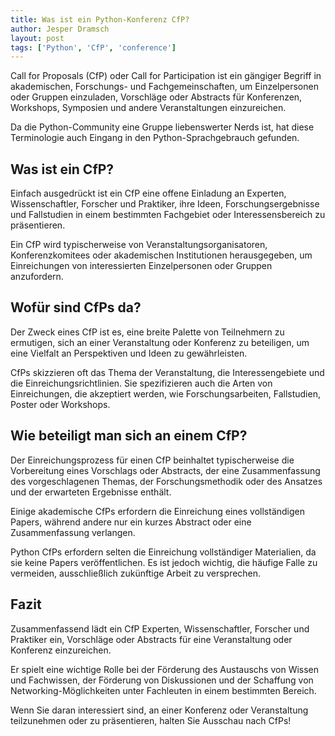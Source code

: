 ```yaml
---
title: Was ist ein Python-Konferenz CfP?
author: Jesper Dramsch
layout: post
tags: ['Python', 'CfP', 'conference']
---
```


Call for Proposals (CfP) oder Call for Participation ist ein gängiger Begriff in akademischen, Forschungs- und Fachgemeinschaften, um Einzelpersonen oder Gruppen einzuladen, Vorschläge oder Abstracts für Konferenzen, Workshops, Symposien und andere Veranstaltungen einzureichen.

Da die Python-Community eine Gruppe liebenswerter Nerds ist, hat diese Terminologie auch Eingang in den Python-Sprachgebrauch gefunden.

## Was ist ein CfP?

Einfach ausgedrückt ist ein CfP eine offene Einladung an Experten, Wissenschaftler, Forscher und Praktiker, ihre Ideen, Forschungsergebnisse und Fallstudien in einem bestimmten Fachgebiet oder Interessensbereich zu präsentieren.

Ein CfP wird typischerweise von Veranstaltungsorganisatoren, Konferenzkomitees oder akademischen Institutionen herausgegeben, um Einreichungen von interessierten Einzelpersonen oder Gruppen anzufordern.

## Wofür sind CfPs da?

Der Zweck eines CfP ist es, eine breite Palette von Teilnehmern zu ermutigen, sich an einer Veranstaltung oder Konferenz zu beteiligen, um eine Vielfalt an Perspektiven und Ideen zu gewährleisten.

CfPs skizzieren oft das Thema der Veranstaltung, die Interessengebiete und die Einreichungsrichtlinien. Sie spezifizieren auch die Arten von Einreichungen, die akzeptiert werden, wie Forschungsarbeiten, Fallstudien, Poster oder Workshops.

## Wie beteiligt man sich an einem CfP?

Der Einreichungsprozess für einen CfP beinhaltet typischerweise die Vorbereitung eines Vorschlags oder Abstracts, der eine Zusammenfassung des vorgeschlagenen Themas, der Forschungsmethodik oder des Ansatzes und der erwarteten Ergebnisse enthält.

Einige akademische CfPs erfordern die Einreichung eines vollständigen Papers, während andere nur ein kurzes Abstract oder eine Zusammenfassung verlangen.

Python CfPs erfordern selten die Einreichung vollständiger Materialien, da sie keine Papers veröffentlichen. Es ist jedoch wichtig, die häufige Falle zu vermeiden, ausschließlich zukünftige Arbeit zu versprechen.

## Fazit

Zusammenfassend lädt ein CfP Experten, Wissenschaftler, Forscher und Praktiker ein, Vorschläge oder Abstracts für eine Veranstaltung oder Konferenz einzureichen.

Er spielt eine wichtige Rolle bei der Förderung des Austauschs von Wissen und Fachwissen, der Förderung von Diskussionen und der Schaffung von Networking-Möglichkeiten unter Fachleuten in einem bestimmten Bereich.

Wenn Sie daran interessiert sind, an einer Konferenz oder Veranstaltung teilzunehmen oder zu präsentieren, halten Sie Ausschau nach CfPs!
